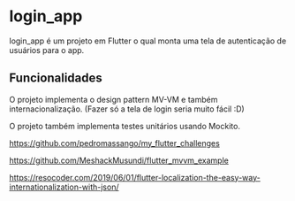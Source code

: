 # login_app

login_app é um projeto em Flutter o qual monta uma tela de autenticação de usuários para o app.

## Funcionalidades

O projeto implementa o design pattern MV-VM e também internacionalização.
(Fazer só a tela de login seria muito fácil :D)

O projeto também implementa testes unitários usando Mockito.


https://github.com/pedromassango/my_flutter_challenges

https://github.com/MeshackMusundi/flutter_mvvm_example

https://resocoder.com/2019/06/01/flutter-localization-the-easy-way-internationalization-with-json/
